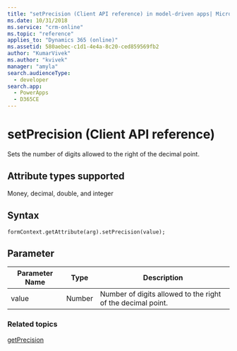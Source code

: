 ```yaml
---
title: "setPrecision (Client API reference) in model-driven apps| MicrosoftDocs"
ms.date: 10/31/2018
ms.service: "crm-online"
ms.topic: "reference"
applies_to: "Dynamics 365 (online)"
ms.assetid: 580aebec-c1d1-4e4a-8c20-ced859569fb2
author: "KumarVivek"
ms.author: "kvivek"
manager: "amyla"
search.audienceType: 
  - developer
search.app: 
  - PowerApps
  - D365CE
---
```

# setPrecision (Client API reference)



Sets the number of digits allowed to the right of the decimal point. 

## Attribute types supported

Money, decimal, double, and integer

## Syntax

`formContext.getAttribute(arg).setPrecision(value);`

## Parameter

 Parameter Name| Type| Description  |
| --------|-----------| -----|
|value| Number| Number of digits allowed to the right of the decimal point.|

### Related topics

[getPrecision](getPrecision.md)

